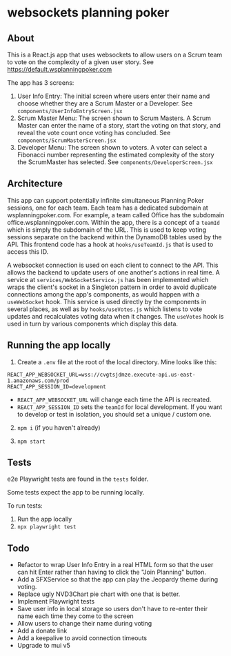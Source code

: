# websockets planning poker

## About
This is a React.js app that uses websockets to allow users on a Scrum team to vote on the complexity of a given user story. See https://default.wsplanningpoker.com

The app has 3 screens:

1. User Info Entry: The initial screen where users enter their name and choose whether they are a Scrum Master or a Developer. See `components/UserInfoEntryScreen.jsx`
2. Scrum Master Menu: The screen shown to Scrum Masters. A Scrum Master can enter the name of a story, start the voting on that story, and reveal the vote count once voting has concluded. See `components/ScrumMasterScreen.jsx`
2. Developer Menu: The screen shown to voters. A voter can select a Fibonacci number representing the estimated complexity of the story the ScrumMaster has selected. See `components/DeveloperScreen.jsx`

## Architecture
This app can support potentially infinite simultaneous Planning Poker sessions, one for each team. Each team has a dedicated subdomain at wsplanningpoker.com. For example, a team called Office has the subdomain office.wsplanningpoker.com. Within the app, there is a concept of a `teamId` which is simply the subdomain of the URL. This is used to keep voting sessions separate on the backend within the DynamoDB tables used by the API. This frontend code has a hook at `hooks/useTeamId.js` that is used to access this ID.

A websocket connection is used on each client to connect to the API. This allows the backend to update users of one another's actions in real time. A service at `services/WebSocketService.js` has been implemented which wraps the client's socket in a Singleton pattern in order to avoid duplicate connections among the app's components, as would happen with a `useWebSocket` hook. This service is used directly by the components in several places, as well as by `hooks/useVotes.js` which listens to vote updates and recalculates voting data when it changes. The `useVotes` hook is used in turn by various components which display this data.

## Running the app locally

1. Create a `.env` file at the root of the local directory. Mine looks like this:

```
REACT_APP_WEBSOCKET_URL=wss://cvgtsjdmze.execute-api.us-east-1.amazonaws.com/prod 
REACT_APP_SESSION_ID=development
```

* `REACT_APP_WEBSOCKET_URL` will change each time the API is recreated.
* `REACT_APP_SESSION_ID` sets the `teamId` for local development. If you want to develop or test in isolation, you should set a unique / custom one.

2. `npm i` (if you haven't already)

3. `npm start`

## Tests

e2e Playwright tests are found in the `tests` folder.

Some tests expect the app to be running locally.

To run tests:

1. Run the app locally
2. `npx playwright test`

## Todo
* Refactor to wrap User Info Entry in a real HTML form so that the user can hit Enter rather than having to click the "Join Planning" button.
* Add a SFXService so that the app can play the Jeopardy theme during voting.
* Replace ugly NVD3Chart pie chart with one that is better.
* Implement Playwright tests
* Save user info in local storage so users don't have to re-enter their name each time they come to the screen
* Allow users to change their name during voting
* Add a donate link
* Add a keepalive to avoid connection timeouts
* Upgrade to mui v5